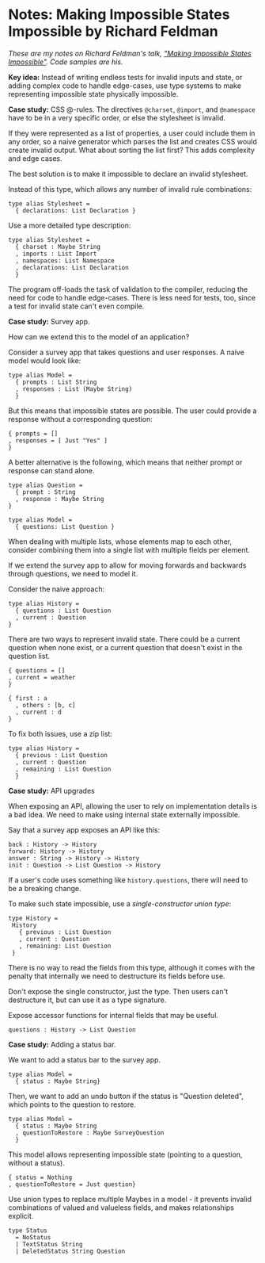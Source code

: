 # Notes: Making Impossible States Impossible by Richard Feldman

_These are my notes on Richard Feldman's talk, ["Making Impossible States Impossible"](https://www.youtube.com/watch?v=IcgmSRJHu_8&list=PLglJM3BYAMPH2zuz1nbKHQyeawE4SN0Cd&index=11). Code samples are his._

**Key idea:** Instead of writing endless tests for invalid inputs and state, or adding complex code to handle edge-cases, use type systems to make representing impossible state physically impossible.

**Case study:** CSS @-rules. The directives `@charset`, `@import`, and `@namespace` have to be in a very specific order, or else the stylesheet is invalid.

If they were represented as a list of properties, a user could include them in any order, so a naive generator which parses the list and creates CSS would create invalid output. What about sorting the list first? This adds complexity and edge cases.

The best solution is to make it impossible to declare an invalid stylesheet.

Instead of this type, which allows any number of invalid rule combinations:

```
type alias Stylesheet =
  { declarations: List Declaration }
```

Use a more detailed type description:

```
type alias Stylesheet =
  { charset : Maybe String
  , imports : List Import
  , namespaces: List Namespace
  , declarations: List Declaration
  }
```

The program off-loads the task of validation to the compiler, reducing the need for code to handle edge-cases. There is less need for tests, too, since a test for invalid state can't even compile.

**Case study:** Survey app.

How can we extend this to the model of an application?

Consider a survey app that takes questions and user responses. A naive model would look like:

```
type alias Model =
  { prompts : List String
  , responses : List (Maybe String)
  }
```

But this means that impossible states are possible. The user could provide a response without a corresponding question:

```
{ prompts = []
, responses = [ Just "Yes" ]
}
```

A better alternative is the following, which means that neither prompt or response can stand alone.

```
type alias Question =
  { prompt : String
  , response : Maybe String
}

type alias Model =
  { questions: List Question }
```

When dealing with multiple lists, whose elements map to each other, consider combining them into a single list with multiple fields per element.

If we extend the survey app to allow for moving forwards and backwards through questions, we need to model it.

Consider the naive approach:

```
type alias History =
  { questions : List Question
  , current : Question
}
```

There are two ways to represent invalid state. There could be a current question when none exist, or a current question that doesn't exist in the question list.

```
{ questions = []
, current = weather
}

{ first : a
  , others : [b, c]
  , current : d
}
```

To fix both issues, use a zip list:

```
type alias History =
  { previous : List Question
  , current : Question
  , remaining : List Question
  }
```

**Case study:** API upgrades

When exposing an API, allowing the user to rely on implementation details is a bad idea. We need to make using internal state externally impossible.

Say that a survey app exposes an API like this:

```
back : History -> History
forward: History -> History
answer : String -> History -> History
init : Question -> List Question -> History
```

If a user's code uses something like `history.questions`, there will need to be a breaking change.

To make such state impossible, use a _single-constructor union type_:

```
type History =
 History
   { previous : List Question
   , current : Question
   , remaining: List Question
 }
```

There is no way to read the fields from this type, although it comes with the penalty that internally we need to destructure its fields before use.

Don't expose the single constructor, just the type. Then users can't destructure it, but can use it as a type signature.

Expose accessor functions for internal fields that may be useful.

```
questions : History -> List Question
```

**Case study:** Adding a status bar.

We want to add a status bar to the survey app.

```
type alias Model =
  { status : Maybe String}
```

Then, we want to add an undo button if the status is "Question deleted", which points to the question to restore.

```
type alias Model =
  { status : Maybe String
  , questionToRestore : Maybe SurveyQuestion
  }
```

This model allows representing impossible state (pointing to a question, without a status).

```
{ status = Nothing
, questionToRestore = Just question}
```

Use union types to replace multiple Maybes in a model - it prevents invalid combinations of valued and valueless fields, and makes relationships explicit.

```
type Status
  = NoStatus
  | TextStatus String
  | DeletedStatus String Question
```
